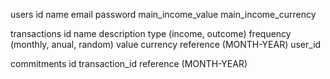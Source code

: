 users
    id
    name
    email
    password
    main_income_value
    main_income_currency

transactions
    id
    name
    description
    type (income, outcome)
    frequency (monthly, anual, random)
    value
    currency
    reference (MONTH-YEAR)
    user_id

commitments
    id
    transaction_id
    reference (MONTH-YEAR)
